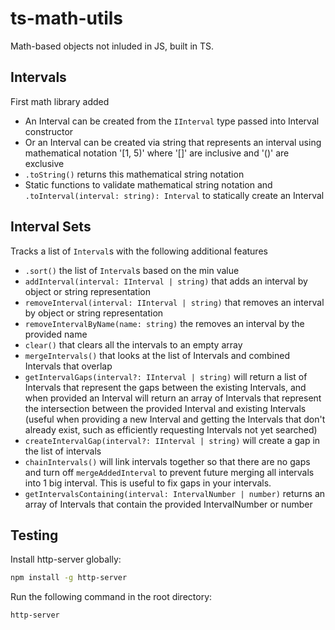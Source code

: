 # ts-math-utils

Math-based objects not inluded in JS, built in TS.

## Intervals

First math library added

- An Interval can be created from the `IInterval` type passed into Interval constructor
- Or an Interval can be created via string that represents an interval using mathematical notation '[1, 5)' where '[]' are inclusive and '()' are exclusive
- `.toString()` returns this mathematical string notation
- Static functions to validate mathematical string notation and `.toInterval(interval: string): Interval` to statically create an Interval

## Interval Sets

Tracks a list of `Interval`s with the following additional features

- `.sort()` the list of `Interval`s based on the min value
- `addInterval(interval: IInterval | string)` that adds an interval by object or string representation
- `removeInterval(interval: IInterval | string)` that removes an interval by object or string representation
- `removeIntervalByName(name: string)` the removes an interval by the provided name
- `clear()` that clears all the intervals to an empty array
- `mergeIntervals()` that looks at the list of Intervals and combined Intervals that overlap
- `getIntervalGaps(interval?: IInterval | string)` will return a list of Intervals that represent the gaps between the existing Intervals, and when provided an Interval will return an array of Intervals that represent the intersection between the  provided Interval and existing Intervals (useful when providing a new Interval and getting the Intervals that don't already exist, such as efficiently requesting Intervals not yet searched)
- `createIntervalGap(interval?: IInterval | string)` will create a gap in the list of intervals
- `chainIntervals()` will link intervals together so that there are no gaps and turn off `mergeAddedInterval` to prevent future merging all intervals into 1 big interval. This is useful to fix gaps in your intervals.
- `getIntervalsContaining(interval: IntervalNumber | number)` returns an array of Intervals that contain the provided IntervalNumber or number

## Testing

Install http-server globally:

```bash
npm install -g http-server
```

Run the following command in the root directory:

```bash
http-server
```
